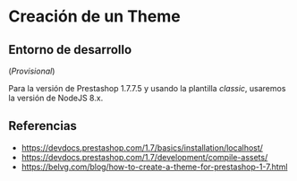 # Creación de un Theme

## Entorno de desarrollo

(*Provisional*)

Para la versión de Prestashop 1.7.7.5 y usando la plantilla *classic*, usaremos la versión de NodeJS 8.x.


## Referencias

- https://devdocs.prestashop.com/1.7/basics/installation/localhost/
- https://devdocs.prestashop.com/1.7/development/compile-assets/
- https://belvg.com/blog/how-to-create-a-theme-for-prestashop-1-7.html